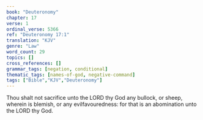 ```yaml
---
book: "Deuteronomy"
chapter: 17
verse: 1
ordinal_verse: 5366
ref: "Deuteronomy 17:1"
translation: "KJV"
genre: "Law"
word_count: 29
topics: []
cross_references: []
grammar_tags: [negation, conditional]
thematic_tags: [names-of-god, negative-command]
tags: ["Bible","KJV","Deuteronomy"]
---
```

Thou shalt not sacrifice unto the LORD thy God any bullock, or sheep, wherein is blemish, or any evilfavouredness: for that is an abomination unto the LORD thy God.
